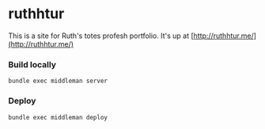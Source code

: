 # ruthhtur

This is a site for Ruth's totes profesh portfolio. It's up at [http://ruthhtur.me/](http://ruthhtur.me/)

### Build locally

`bundle exec middleman server`

### Deploy 

`bundle exec middleman deploy`


